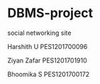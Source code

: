 # DBMS-project
social networking site

Harshith U  PES1201700096

Ziyan Zafar PES1201701910

Bhoomika S  PES1201700172
